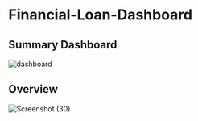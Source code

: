 # Financial-Loan-Dashboard

## Summary Dashboard
![dashboard](https://github.com/saidurga4521/Financial-Loan-Dashboard/assets/111673552/ce9f41d9-6057-4411-91ef-9857aed54906)

## Overview 
![Screenshot (30)](https://github.com/saidurga4521/Financial-Loan-Dashboard/assets/111673552/8ee293dc-4066-4dc9-bf08-5d2716b39fd6)
